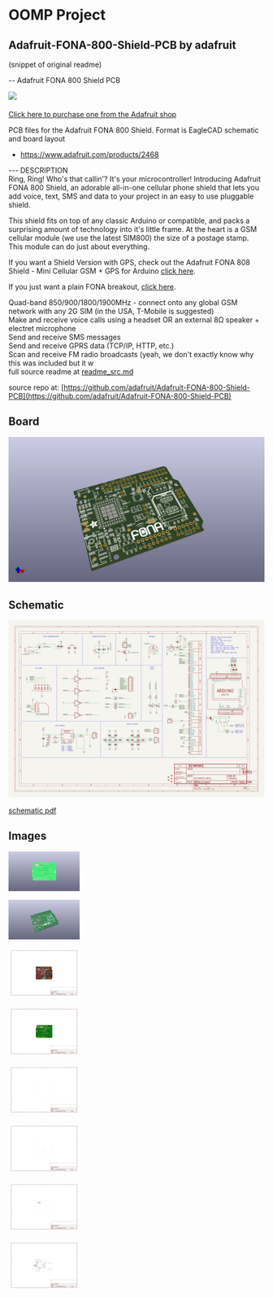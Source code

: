 # OOMP Project  
## Adafruit-FONA-800-Shield-PCB  by adafruit  
  
(snippet of original readme)  
  
-- Adafruit FONA 800 Shield PCB  
  
<a href="http://www.adafruit.com/products/2468"><img src="assets/image.jpg?raw=true" width="500px"><br/>  
Click here to purchase one from the Adafruit shop</a>  
  
PCB files for the Adafruit FONA 800 Shield. Format is EagleCAD schematic and board layout  
* https://www.adafruit.com/products/2468  
  
--- DESCRIPTION  
Ring, Ring! Who's that callin'? It's your microcontroller! Introducing Adafruit FONA 800 Shield, an adorable all-in-one cellular phone shield that lets you add voice, text, SMS and data to your project in an easy to use pluggable shield.  
  
This shield fits on top of any classic Arduino or compatible, and packs a surprising amount of technology into it's little frame. At the heart is a GSM cellular module (we use the latest SIM800) the size of a postage stamp. This module can do just about everything.   
  
If you want a Shield Version with GPS, check out the Adafruit FONA 808 Shield - Mini Cellular GSM + GPS for Arduino [click here](https://www.adafruit.com/product/2636).  
  
If you just want a plain FONA breakout, [click here](https://www.adafruit.com/product/1946).  
  
Quad-band 850/900/1800/1900MHz - connect onto any global GSM network with any 2G SIM (in the USA, T-Mobile is suggested)  
Make and receive voice calls using a headset OR an external 8Ω speaker + electret microphone  
Send and receive SMS messages  
Send and receive GPRS data (TCP/IP, HTTP, etc.)  
Scan and receive FM radio broadcasts (yeah, we don't exactly know why this was included but it w  
  full source readme at [readme_src.md](readme_src.md)  
  
source repo at: [https://github.com/adafruit/Adafruit-FONA-800-Shield-PCB](https://github.com/adafruit/Adafruit-FONA-800-Shield-PCB)  
## Board  
  
[![working_3d.png](working_3d_600.png)](working_3d.png)  
## Schematic  
  
[![working_schematic.png](working_schematic_600.png)](working_schematic.png)  
  
[schematic pdf](working_schematic.pdf)  
## Images  
  
[![working_3D_bottom.png](working_3D_bottom_140.png)](working_3D_bottom.png)  
  
[![working_3D_top.png](working_3D_top_140.png)](working_3D_top.png)  
  
[![working_assembly_page_01.png](working_assembly_page_01_140.png)](working_assembly_page_01.png)  
  
[![working_assembly_page_02.png](working_assembly_page_02_140.png)](working_assembly_page_02.png)  
  
[![working_assembly_page_03.png](working_assembly_page_03_140.png)](working_assembly_page_03.png)  
  
[![working_assembly_page_04.png](working_assembly_page_04_140.png)](working_assembly_page_04.png)  
  
[![working_assembly_page_05.png](working_assembly_page_05_140.png)](working_assembly_page_05.png)  
  
[![working_assembly_page_06.png](working_assembly_page_06_140.png)](working_assembly_page_06.png)  
